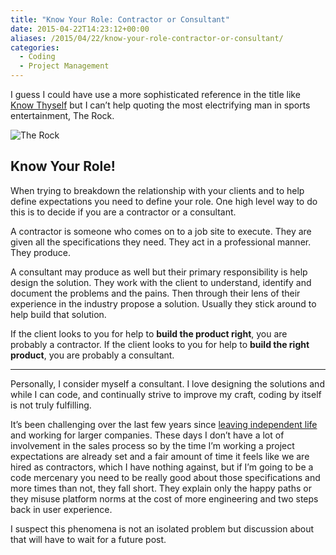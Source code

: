 ```yaml
---
title: "Know Your Role: Contractor or Consultant"
date: 2015-04-22T14:23:12+00:00
aliases: /2015/04/22/know-your-role-contractor-or-consultant/
categories:
  - Coding
  - Project Management
---
```


I guess I could have use a more sophisticated reference in the title like [Know Thyself][1] but I can&#8217;t help quoting the most electrifying man in sports entertainment, The Rock.

![The Rock][2]

## Know Your Role!

When trying to breakdown the relationship with your clients and to help define expectations you need to define your role. One high level way to do this is to decide if you are a contractor or a consultant.

A contractor is someone who comes on to a job site to execute. They are given all the specifications they need. They act in a professional manner. They produce.

A consultant may produce as well but their primary responsibility is help design the solution. They work with the client to understand, identify and document the problems and the pains. Then through their lens of their experience in the industry propose a solution. Usually they stick around to help build that solution.

If the client looks to you for help to **build the product right**, you are probably a contractor. If the client looks to you for help to **build the right product**, you are probably a consultant.

---

Personally, I consider myself a consultant. I love designing the solutions and while I can code, and continually strive to improve my craft, coding by itself is not truly fulfilling.

It&#8217;s been challenging over the last few years since [leaving independent life][3] and working for larger companies. These days I don&#8217;t have a lot of involvement in the sales process so by the time I&#8217;m working a project expectations are already set and a fair amount of time it feels like we are hired as contractors, which I have nothing against, but if I&#8217;m going to be a code mercenary you need to be really good about those specifications and more times than not, they fall short. They explain only the happy paths or they misuse platform norms at the cost of more engineering and two steps back in user experience.

I suspect this phenomena is not an isolated problem but discussion about that will have to wait for a future post.

[1]: http://en.wikipedia.org/wiki/Know_thyself
[2]: http://mikezornek.com/media/images/the-rock.jpg "The Rock"
[3]: http://mikezornek.com/2013/10/29/my-new-job-with-dmgctrl/

